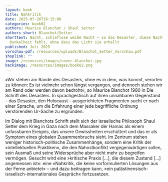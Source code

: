 ```yaml
---
layout: book
title: Nahkritik
date: 2025-07-26T16:15:00
categories: book02
authors: Maurice Blanchot / Shaul Setter
authors-short: Blanchot/Setter
shorttext: Nacht, schlaflose weiße Nacht – so das Desaster, diese Nacht, der die
  Dunkelheit fehlt, ohne dass das Licht sie erhellt
published: Juli 2025
vorschau-pdf: /resources/uploads/Blanchot_Setter_Vorschau.pdf
shoplink: ""
image: /resources/images/cover-blanchot.jpg
backimage: /resources/images/book02.png
---
```


<p>»Wir stehen am Rande des Desasters, ohne es in dem, was kommt, verorten zu können: Es ist vielmehr schon längst vergangen, und dennoch stehen wir am Rand oder werden davon bedroht«, so Maurice Blanchot 1980 in Die Schrift des Desasters. In sprachgestisch auf ihren unnahbaren Gegenstand – das Desaster, den Holocaust – ausgerichteten Fragmenten sucht er nach einer Sprache, um die Erfahrung einer jede begriffliche Ordnung verstörenden Ur-Sache zu ergründen.</p>
<p>Im Dialog mit Blanchots Schrift stellt sich der israelische Philosoph Shaul Setter dem Krieg in Gaza nach dem Massaker der Hamas als einem unfassbaren Ereignis, das unsere Gewissheiten erschüttert und das er als Symptom eines globalen Zusammenbruchs sieht. Im Zentrum stehen weniger historisch-politische Zusammenhänge, sondern eine Kritik der »intellektuellen Praktiken«, die den Nahostkonflikt vergegenwärtigen sollen, sein Ausmaß und seine Widersprüche aber nicht mehr zu begreifen vermögen. Gesucht wird eine »kritische Praxis [...], die diesem Zustand [...] angemessen ist«: eine »Nahkritik, die keine vorformulierten Lösungen aus der Ferne anbietet« – und dazu beitragen kann, »ein palästinensisch-israelisch-internationales Gespräch« fortzusetzen.</p>
